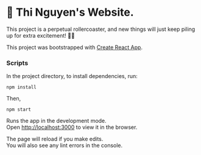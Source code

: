 # 👋 Thi Nguyen's Website. 

This project is a perpetual rollercoaster, and new things will just keep piling up for extra excitement! 🎢🚀

This project was bootstrapped with [Create React App](https://github.com/facebook/create-react-app).

### Scripts

In the project directory, to install dependencies, run:

`npm install`

Then, 

`npm start`

Runs the app in the development mode.\
Open [http://localhost:3000](http://localhost:3000) to view it in the browser.

The page will reload if you make edits.\
You will also see any lint errors in the console.

